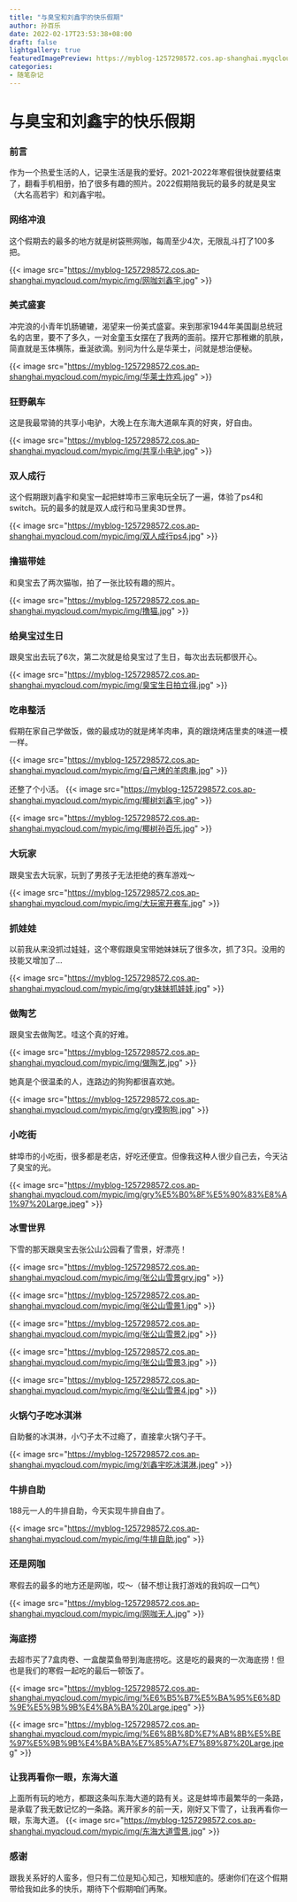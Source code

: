 ```yaml
---
title: "与臭宝和刘鑫宇的快乐假期"
author: 孙百乐
date: 2022-02-17T23:53:38+08:00
draft: false
lightgallery: true
featuredImagePreview: https://myblog-1257298572.cos.ap-shanghai.myqcloud.com/mypic/img/网咖无人.jpg
categories: 
- 随笔杂记
---
```


# 与臭宝和刘鑫宇的快乐假期

### 前言

作为一个热爱生活的人，记录生活是我的爱好。2021-2022年寒假很快就要结束了，翻看手机相册，拍了很多有趣的照片。2022假期陪我玩的最多的就是臭宝（大名高若宇）和刘鑫宇啦。

### 网络冲浪

这个假期去的最多的地方就是树袋熊网咖，每周至少4次，无限乱斗打了100多把。

{{< image src="https://myblog-1257298572.cos.ap-shanghai.myqcloud.com/mypic/img/网咖刘鑫宇.jpg" >}}


### 美式盛宴

冲完浪的小青年饥肠辘辘，渴望来一份美式盛宴。来到那家1944年美国副总统冠名的店里，要不了多久，一对金童玉女摆在了我两的面前。摆开它那稚嫩的肌肤，简直就是玉体横陈，垂涎欲滴。别问为什么是华莱士，问就是想治便秘。

{{< image src="https://myblog-1257298572.cos.ap-shanghai.myqcloud.com/mypic/img/华莱士炸鸡.jpg" >}}


### 狂野飙车

这是我最常骑的共享小电驴，大晚上在东海大道飙车真的好爽，好自由。

{{< image src="https://myblog-1257298572.cos.ap-shanghai.myqcloud.com/mypic/img/共享小电驴.jpg" >}}


### 双人成行

这个假期跟刘鑫宇和臭宝一起把蚌埠市三家电玩全玩了一遍，体验了ps4和switch。玩的最多的就是双人成行和马里奥3D世界。

{{< image src="https://myblog-1257298572.cos.ap-shanghai.myqcloud.com/mypic/img/双人成行ps4.jpg" >}}


### 撸猫带娃

和臭宝去了两次猫咖，拍了一张比较有趣的照片。

{{< image src="https://myblog-1257298572.cos.ap-shanghai.myqcloud.com/mypic/img/撸猫.jpg" >}}


### 给臭宝过生日

跟臭宝出去玩了6次，第二次就是给臭宝过了生日，每次出去玩都很开心。

{{< image src="https://myblog-1257298572.cos.ap-shanghai.myqcloud.com/mypic/img/臭宝生日拍立得.jpg" >}}


### 吃串整活

假期在家自己学做饭，做的最成功的就是烤羊肉串，真的跟烧烤店里卖的味道一模一样。

{{< image src="https://myblog-1257298572.cos.ap-shanghai.myqcloud.com/mypic/img/自己烤的羊肉串.jpg" >}}


还整了个小活。
{{< image src="https://myblog-1257298572.cos.ap-shanghai.myqcloud.com/mypic/img/椰树刘鑫宇.jpg" >}}

{{< image src="https://myblog-1257298572.cos.ap-shanghai.myqcloud.com/mypic/img/椰树孙百乐.jpg" >}}

### 大玩家

跟臭宝去大玩家，玩到了男孩子无法拒绝的赛车游戏～

{{< image src="https://myblog-1257298572.cos.ap-shanghai.myqcloud.com/mypic/img/大玩家开赛车.jpg" >}}

### 抓娃娃

以前我从来没抓过娃娃，这个寒假跟臭宝带她妹妹玩了很多次，抓了3只。没用的技能又增加了...

{{< image src="https://myblog-1257298572.cos.ap-shanghai.myqcloud.com/mypic/img/gry妹妹抓娃娃.jpg" >}}




### 做陶艺

跟臭宝去做陶艺。哇这个真的好难。

{{< image src="https://myblog-1257298572.cos.ap-shanghai.myqcloud.com/mypic/img/做陶艺.jpg" >}}


她真是个很温柔的人，连路边的狗狗都很喜欢她。

{{< image src="https://myblog-1257298572.cos.ap-shanghai.myqcloud.com/mypic/img/gry摸狗狗.jpg" >}}


### 小吃街

蚌埠市的小吃街，很多都是老店，好吃还便宜。但像我这种人很少自己去，今天沾了臭宝的光。

{{< image src="https://myblog-1257298572.cos.ap-shanghai.myqcloud.com/mypic/img/gry%E5%B0%8F%E5%90%83%E8%A1%97%20Large.jpeg" >}}

### 冰雪世界

下雪的那天跟臭宝去张公山公园看了雪景，好漂亮！

{{< image src="https://myblog-1257298572.cos.ap-shanghai.myqcloud.com/mypic/img/张公山雪景gry.jpg" >}}

{{< image src="https://myblog-1257298572.cos.ap-shanghai.myqcloud.com/mypic/img/张公山雪景1.jpg" >}}

{{< image src="https://myblog-1257298572.cos.ap-shanghai.myqcloud.com/mypic/img/张公山雪景2.jpg" >}}

{{< image src="https://myblog-1257298572.cos.ap-shanghai.myqcloud.com/mypic/img/张公山雪景3.jpg" >}}

{{< image src="https://myblog-1257298572.cos.ap-shanghai.myqcloud.com/mypic/img/张公山雪景4.jpg" >}}


### 火锅勺子吃冰淇淋

自助餐的冰淇淋，小勺子太不过瘾了，直接拿火锅勺子干。

{{< image src="https://myblog-1257298572.cos.ap-shanghai.myqcloud.com/mypic/img/刘鑫宇吃冰淇淋.jpeg" >}}


### 牛排自助

188元一人的牛排自助，今天实现牛排自由了。

{{< image src="https://myblog-1257298572.cos.ap-shanghai.myqcloud.com/mypic/img/牛排自助.jpg" >}}


### 还是网咖

寒假去的最多的地方还是网咖，哎～（替不想让我打游戏的我妈叹一口气）

{{< image src="https://myblog-1257298572.cos.ap-shanghai.myqcloud.com/mypic/img/网咖无人.jpg" >}}


### 海底捞

去超市买了7盒肉卷、一盒酸菜鱼带到海底捞吃。这是吃的最爽的一次海底捞！但也是我们的寒假一起吃的最后一顿饭了。

{{< image src="https://myblog-1257298572.cos.ap-shanghai.myqcloud.com/mypic/img/%E6%B5%B7%E5%BA%95%E6%8D%9E%E5%9B%9B%E4%BA%BA%20Large.jpeg" >}}

{{< image src="https://myblog-1257298572.cos.ap-shanghai.myqcloud.com/mypic/img/%E6%8B%8D%E7%AB%8B%E5%BE%97%E5%9B%9B%E4%BA%BA%E7%85%A7%E7%89%87%20Large.jpeg" >}}


### 让我再看你一眼，东海大道

上面所有玩的地方，都跟这条叫东海大道的路有关。这是蚌埠市最繁华的一条路，是承载了我无数记忆的一条路。离开家乡的前一天，刚好又下雪了，让我再看你一眼，东海大道。
{{< image src="https://myblog-1257298572.cos.ap-shanghai.myqcloud.com/mypic/img/东海大道雪景.jpg" >}}



### 感谢

跟我关系好的人蛮多，但只有二位是知心知己，知根知底的。感谢你们在这个假期带给我如此多的快乐，期待下个假期咱们再聚。

